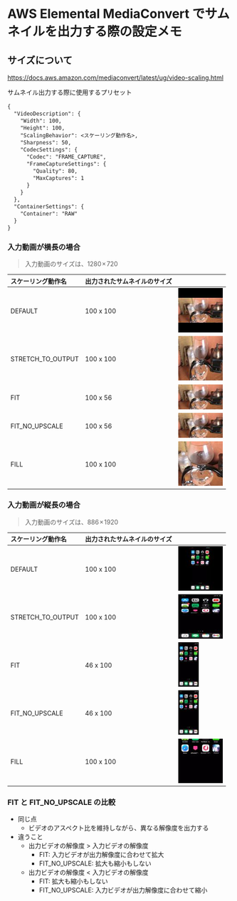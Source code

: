# AWS Elemental MediaConvert でサムネイルを出力する際の設定メモ

## サイズについて

https://docs.aws.amazon.com/mediaconvert/latest/ug/video-scaling.html

サムネイル出力する際に使用するプリセット

```
{
  "VideoDescription": {
    "Width": 100,
    "Height": 100,
    "ScalingBehavior": <スケーリング動作名>,
    "Sharpness": 50,
    "CodecSettings": {
      "Codec": "FRAME_CAPTURE",
      "FrameCaptureSettings": {
        "Quality": 80,
        "MaxCaptures": 1
      }
    }
  },
  "ContainerSettings": {
    "Container": "RAW"
  }
}
```

### 入力動画が横長の場合

> 入力動画のサイズは、1280 × 720

|スケーリング動作名|出力されたサムネイルのサイズ||
|:--|:--|:--|
|DEFAULT|100 x 100|![](images/A_1_ScalingBehavior_DEFAULT.jpeg)|
|STRETCH_TO_OUTPUT|100 x 100|![](images/A_2_ScalingBehavior_STRETCH_TO_OUTPUT.jpeg)|
|FIT|100 x 56|![](images/A_3_ScalingBehavior_FIT.jpeg)|
|FIT_NO_UPSCALE|100 x 56|![](images/A_4_ScalingBehavior_FIT_NO_UPSCALE.jpeg)|
|FILL|100 x 100|![](images/A_5_ScalingBehavior_FILL.jpeg)|


### 入力動画が縦長の場合

> 入力動画のサイズは、886 × 1920

|スケーリング動作名|出力されたサムネイルのサイズ||
|:--|:--|:--|
|DEFAULT|100 x 100|![](images/B_1_ScalingBehavior_DEFAULT.jpeg)|
|STRETCH_TO_OUTPUT|100 x 100|![](images/B_2_ScalingBehavior_STRETCH_TO_OUTPUT.jpeg)|
|FIT|46 x 100|![](images/B_3_ScalingBehavior_FIT.jpeg)|
|FIT_NO_UPSCALE|46 x 100|![](images/B_4_ScalingBehavior_FIT_NO_UPSCALE.jpeg)|
|FILL|100 x 100|![](images/B_5_ScalingBehavior_FILL.jpeg)|

### FIT と FIT_NO_UPSCALE の比較

- 同じ点
  - ビデオのアスペクト比を維持しながら、異なる解像度を出力する
- 違うこと
  - 出力ビデオの解像度 > 入力ビデオの解像度
    - FIT: 入力ビデオが出力解像度に合わせて拡大
    - FIT_NO_UPSCALE: 拡大も縮小もしない
  - 出力ビデオの解像度 < 入力ビデオの解像度
    - FIT: 拡大も縮小もしない
    - FIT_NO_UPSCALE: 入力ビデオが出力解像度に合わせて縮小